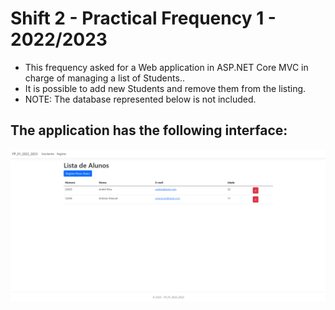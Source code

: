 <h1>Shift 2 - Practical Frequency 1 - 2022/2023</h1>

- This frequency asked for a Web application in ASP.NET Core MVC in charge of managing a list of Students..
- It is possible to add new Students and remove them from the listing.
- NOTE: The database represented below is not included.

<h2>The application has the following interface:</h2>

<img src="./Preview.png" alt="Preview">